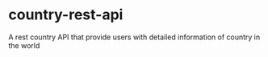 # country-rest-api
A rest country API that provide users with detailed information of country in the world
